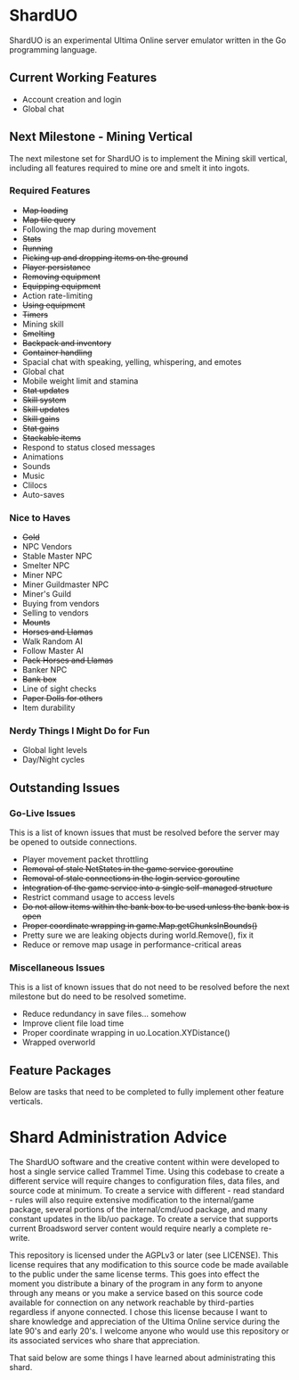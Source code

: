 # ShardUO #
ShardUO is an experimental Ultima Online server emulator written in the Go
programming language.

## Current Working Features ##
* Account creation and login
* Global chat

## Next Milestone - Mining Vertical ##
The next milestone set for ShardUO is to implement the Mining skill vertical,
including all features required to mine ore and smelt it into ingots.

### Required Features ###
* ~~Map loading~~
* ~~Map tile query~~
* Following the map during movement
* ~~Stats~~
* ~~Running~~
* ~~Picking up and dropping items on the ground~~
* ~~Player persistance~~
* ~~Removing equipment~~
* ~~Equipping equipment~~
* Action rate-limiting
* ~~Using equipment~~
* ~~Timers~~
* Mining skill
* ~~Smelting~~
* ~~Backpack and inventory~~
* ~~Container handling~~
* Spacial chat with speaking, yelling, whispering, and emotes
* Global chat
* Mobile weight limit and stamina
* ~~Stat updates~~
* ~~Skill system~~
* ~~Skill updates~~
* ~~Skill gains~~
* ~~Stat gains~~
* ~~Stackable items~~
* Respond to status closed messages
* Animations
* Sounds
* Music
* Clilocs
* Auto-saves

### Nice to Haves ###
* ~~Gold~~
* NPC Vendors
* Stable Master NPC
* Smelter NPC
* Miner NPC
* Miner Guildmaster NPC
* Miner's Guild
* Buying from vendors
* Selling to vendors
* ~~Mounts~~
* ~~Horses and Llamas~~
* Walk Random AI
* Follow Master AI
* ~~Pack Horses and Llamas~~
* Banker NPC
* ~~Bank box~~
* Line of sight checks
* ~~Paper Dolls for others~~
* Item durability

### Nerdy Things I Might Do for Fun ###
* Global light levels
* Day/Night cycles

## Outstanding Issues ##

### Go-Live Issues ###
This is a list of known issues that must be resolved before the server may be
opened to outside connections.

* Player movement packet throttling
* ~~Removal of stale NetStates in the game service goroutine~~
* ~~Removal of stale connections in the login service goroutine~~
* ~~Integration of the game service into a single self-managed structure~~
* Restrict command usage to access levels
* ~~Do not allow items within the bank box to be used unless the bank box is open~~
* ~~Proper coordinate wrapping in game.Map.getChunksInBounds()~~
* Pretty sure we are leaking objects during world.Remove(), fix it
* Reduce or remove map usage in performance-critical areas

### Miscellaneous Issues ###
This is a list of known issues that do not need to be resolved before the next
milestone but do need to be resolved sometime.

* Reduce redundancy in save files... somehow
* Improve client file load time
* Proper coordinate wrapping in uo.Location.XYDistance()
* Wrapped overworld

## Feature Packages ##
Below are tasks that need to be completed to fully implement other feature
verticals.

# Shard Administration Advice #
The ShardUO software and the creative content within were developed to host a
single service called Trammel Time. Using this codebase to create a different
service will require changes to configuration files, data files, and source
code at minimum. To create a service with different - read standard - rules will
also require extensive modification to the internal/game package, several
portions of the internal/cmd/uod package, and many constant updates in the
lib/uo package. To create a service that supports current Broadsword server
content would require nearly a complete re-write.

This repository is licensed under the AGPLv3 or later (see LICENSE). This
license requires that any modification to this source code be made available to
the public under the same license terms. This goes into effect the moment you
distribute a binary of the program in any form to anyone through any means or
you make a service based on this source code available for connection on any
network reachable by third-parties regardless if anyone connected. I chose this
license because I want to share knowledge and appreciation of the Ultima Online
service during the late 90's and early 20's. I welcome anyone who would use this
repository or its associated services who share that appreciation.

That said below are some things I have learned about administrating this shard.

